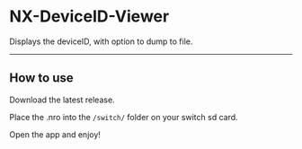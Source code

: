 # NX-DeviceID-Viewer

Displays the deviceID, with option to dump to file.

----

## How to use

Download the latest release.

Place the .nro into the `/switch/` folder on your switch sd card.

Open the app and enjoy!
